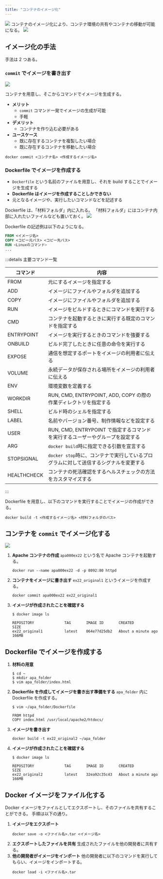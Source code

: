 ```yaml
---
title: "コンテナのイメージ化"
---
```


![](https://storage.googleapis.com/zenn-user-upload/40e132118784-20240613.png)
コンテナのイメージ化により、コンテナ環境の共有やコンテナの移動が可能になる。
![](https://storage.googleapis.com/zenn-user-upload/2159efced2ca-20240613.png)

## イメージ化の手法

手法は 2 つある。

### `commit` でイメージを書き出す

![](https://storage.googleapis.com/zenn-user-upload/dc9b58c4b4bd-20240613.png)

コンテナを用意し、そこからコマンドでイメージを生成する。

- **メリット**
  - `commit` コマンド一発でイメージの生成が可能
  - 手軽
- **デメリット**
  - コンテナを作り込む必要がある
- **ユースケース**
  - 既に存在するコンテナを複製したい場合
  - 既に存在するコンテナを移動したい場合

```shell
docker commit <コンテナ名> <作成するイメージ名>
```

### Dockerfile でイメージを作成する

- `Dockerfile` という名前のファイルを用意し、それを build することでイメージを生成する
- **Dockerfile はイメージを作成することしかできない**
- 元となるイメージや、実行したいコマンドなどを記述する

Dockerfile は、「材料フォルダ」内に入れる。
「材料フォルダ」にはコンテナ内部に入れたいファイルなども置いておく。
![](https://storage.googleapis.com/zenn-user-upload/c8364a992749-20240615.png)

Dockerfile の記述例は以下のようになる。

```dockerfile
FROM <イメージ名>
COPY <コピー元パス> <コピー先パス>
RUN <Linuxのコマンド>
...
```

:::details 主要コマンド一覧

| コマンド    | 内容                                                                                  |
| ----------- | ------------------------------------------------------------------------------------- |
| FROM        | 元にするイメージを指定する                                                            |
| ADD         | イメージにファイルやフォルダを追加する                                                |
| COPY        | イメージにファイルやフォルダを追加する                                                |
| RUN         | イメージをビルドするときにコマンドを実行する                                          |
| CMD         | コンテナを起動するときに実行する既定のコマンドを指定する                              |
| ENTRYPOINT  | イメージを実行するときのコマンドを強要する                                            |
| ONBUILD     | ビルド完了したときに任意の命令を実行する                                              |
| EXPOSE      | 通信を想定するポートをイメージの利用者に伝える                                        |
| VOLUME      | 永続データが保存される場所をイメージの利用者に伝える                                  |
| ENV         | 環境変数を定義する                                                                    |
| WORKDIR     | RUN, CMD, ENTRYPOINT, ADD, COPY の際の作業ディレクトリを指定する                      |
| SHELL       | ビルド時のシェルを指定する                                                            |
| LABEL       | 名前やバージョン番号、制作情報などを設定する                                          |
| USER        | RUN, CMD, ENTRYPOINT で指定するコマンドを実行するユーザーやグループを設定する         |
| ARG         | `docker build`時に指定できる引数を宣言する                                            |
| STOPSIGNAL  | `docker stop`時に、コンテナで実行しているプログラムに対して送信するシグナルを変更する |
| HEALTHCHECK | コンテナの死活確認をするヘルスチェックの方法をカスタマイズする                        |

:::

Dockerfile を用意し、以下のコマンドを実行することでイメージの作成ができる。

```shell
docker build -t <作成するイメージ名> <材料フォルダのパス>
```

## コンテナを `commit` でイメージ化する

![](https://storage.googleapis.com/zenn-user-upload/19cc9a33f6e8-20240615.png)

1. **Apache コンテナの作成**
   `apa000ex22` という名で Apache コンテナを起動する。
   ```shell
   docker run --name apa000ex22 -d -p 8092:80 httpd
   ```
2. **コンテナをイメージに書き出す**
   `ex22_original1` というイメージを作成する。
   ```shell
   docker commit apa000ex22 ex22_original1
   ```
3. **イメージが作成されたことを確認する**

   ```shell
   $ docker image ls

   REPOSITORY              TAG       IMAGE ID       CREATED             SIZE
   ex22_original1          latest    064e77d25db2   About a minute ago  166MB
   ```

## Dockerfile でイメージを作成する

1. **材料の用意**
   ```shell
   $ cd ~
   $ mkdir apa_folder
   $ vim apa_folder/index.html
   ```
2. **Dockerfile を作成してイメージを書き出す準備をする**
   `apa_folder` 内に Dockerfile を作成する。

   ```shell
   $ vim ~/apa_folder/Dockerfile
   ```

   ```dockerfile: Dockerfile
   FROM httpd
   COPY index.html /usr/local/apache2/htdocs/
   ```

3. **イメージを書き出す**

   ```shell
   docker build -t ex22_original2 ~/apa_folder
   ```

4. **イメージが作成されたことを確認する**

   ```shell
   $ docker image ls

   REPOSITORY              TAG       IMAGE ID       CREATED             SIZE
   ex22_original2          latest    32ea92c35c43   About a minute ago  166MB
   ```

## Docker イメージをファイル化する

Docker イメージをファイルとしてエクスポートし、そのファイルを共有することができる。
手順は以下の通り。

1. **イメージをエクスポート**
   ```shell
   docker save -o <ファイル名>.tar <イメージ名>
   ```
2. **エクスポートしたファイルを共有**
   生成されたファイルを他の開発者に共有する。
3. **他の開発者がイメージをインポート**
   他の開発者に以下のコマンドを実行してもらい、イメージをインポートする。
   ```shell
   docker load -i <ファイル名>.tar
   ```
